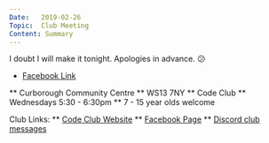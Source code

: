 ```yaml
---
Date:   2019-02-26
Topic:  Club Meeting
Content: Summary
---
```

I doubt I will make it tonight. Apologies in advance. 😕

* [Facebook Link](https://www.facebook.com/1481985248595237/posts/1932703273523430/)


** Curborough Community Centre
** WS13 7NY
** Code Club
** Wednesdays 5:30 - 6:30pm
** 7 - 15 year olds welcome

Club Links:
** [Code Club Website](https://lichfield-code-club.github.io/)
** [Facebook Page](https://www.facebook.com/LichfieldCoders)
** [Discord club messages](https://discord.gg/szz6xGK)
